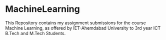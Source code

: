 # MachineLearning
This Repository contains my assignment submissions for the course Machine Learning, as offered by IET-Ahemdabad University to 3rd year ICT B.Tech and M.Tech Students.
